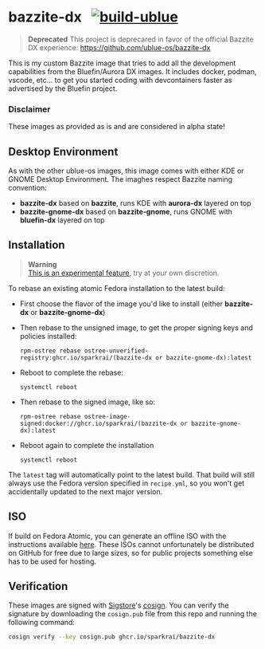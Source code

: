 # bazzite-dx &nbsp; [![build-ublue](https://github.com/sparkrai/bazzite-dx/actions/workflows/build.yml/badge.svg)](https://github.com/sparkrai/bazzite-dx/actions/workflows/build.yml)

> **Deprecated**
> This project is deprecared in favor of the official Bazzite DX experience: https://github.com/ublue-os/bazzite-dx

This is my custom Bazzite image that tries to add all the development capabilities from the Bluefin/Aurora DX images.
It includes docker, podman, vscode, etc... to get you started coding with devcontainers faster as advertised by the Bluefin project.

### Disclaimer  
These images as provided as is and are considered in alpha state!

## Desktop Environment
As with the other ublue-os images, this image comes with either KDE or GNOME Desktop Environment.
The imaghes respect Bazzite naming convention:
- **bazzite-dx** based on **bazzite**, runs KDE with **aurora-dx** layered on top
- **bazzite-gnome-dx** based on **bazzite-gnome**, runs GNOME with **bluefin-dx** layered on top

## Installation

> **Warning**  
> [This is an experimental feature](https://www.fedoraproject.org/wiki/Changes/OstreeNativeContainerStable), try at your own discretion.

To rebase an existing atomic Fedora installation to the latest build:

- First choose the flavor of the image you'd like to install (either **bazzite-dx** or **bazzite-gnome-dx**)

- Then rebase to the unsigned image, to get the proper signing keys and policies installed:
  ```
  rpm-ostree rebase ostree-unverified-registry:ghcr.io/sparkrai/(bazzite-dx or bazzite-gnome-dx):latest
  ```
- Reboot to complete the rebase:
  ```
  systemctl reboot
  ```
- Then rebase to the signed image, like so:
  ```
  rpm-ostree rebase ostree-image-signed:docker://ghcr.io/sparkrai/(bazzite-dx or bazzite-gnome-dx):latest
  ```
- Reboot again to complete the installation
  ```
  systemctl reboot
  ```

The `latest` tag will automatically point to the latest build. That build will still always use the Fedora version specified in `recipe.yml`, so you won't get accidentally updated to the next major version.

## ISO

If build on Fedora Atomic, you can generate an offline ISO with the instructions available [here](https://blue-build.org/learn/universal-blue/#fresh-install-from-an-iso). These ISOs cannot unfortunately be distributed on GitHub for free due to large sizes, so for public projects something else has to be used for hosting.

## Verification

These images are signed with [Sigstore](https://www.sigstore.dev/)'s [cosign](https://github.com/sigstore/cosign). You can verify the signature by downloading the `cosign.pub` file from this repo and running the following command:

```bash
cosign verify --key cosign.pub ghcr.io/sparkrai/bazzite-dx
```
